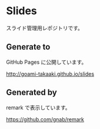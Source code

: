 # Slides

スライド管理用レポジトリです。

## Generate to

GitHub Pages に公開しています。

http://goami-takaaki.github.io/slides

## Generated by 

remark で表示しています。

https://github.com/gnab/remark
